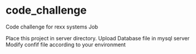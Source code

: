 # code_challenge
Code challenge for rexx systems Job 

Place this project in server directory.
Upload Database file in mysql server
Modify confif file according to your environment


